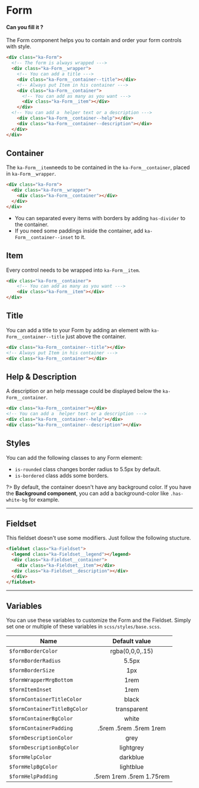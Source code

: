# Form
#### Can you fill it ?

The Form component helps you to contain and order your form controls with style.

```html
<div class="ka-Form">
  <!-- The form is always wrapped --->
  <div class="ka-Form__wrapper">
    <!-- You can add a title --->
    <div class="ka-Form__container--title"></div>
    <!-- Always put Item in his container --->
    <div class="ka-Form__container">
      <!-- You can add as many as you want --->
      <div class="ka-Form__item"></div>
    </div>
  <!-- You can add a  helper text or a description --->
    <div class="ka-Form__container--help"></div>
    <div class="ka-Form__container--description"></div>
  </div>
</div>  
```
## Container
The `ka-Form__item`needs to be contained in the `ka-Form__container`, placed in `ka-Form__wrapper`.
```html
<div class="ka-Form">
  <div class="ka-Form__wrapper">
    <div class="ka-Form__container"></div>
  </div>
</div>  
```
- You can separated every items with borders by adding `has-divider` to the container.
- If you need some paddings inside the container, add `ka-Form__container--inset` to it.

## Item
Every control needs to be wrapped into `ka-Form__item`.
```html
<div class="ka-Form__container">
    <!-- You can add as many as you want --->
    <div class="ka-Form__item"></div>
</div>
```

## Title
You can add a title to your Form by adding an element with `ka-Form__container--title` just above the container.
```html
<div class="ka-Form__container--title"></div>
<!-- Always put Item in his container --->
<div class="ka-Form__container"></div>
```

## Help & Description
A description or an help message could be displayed below the `ka-Form__container`.

```html
<div class="ka-Form__container"></div>
<!-- You can add a  helper text or a description --->
<div class="ka-Form__container--help"></div>
<div class="ka-Form__container--description"></div>
```


## Styles
You can add the following classes to any Form element:
- `is-rounded` class changes border radius to 5.5px by default.
- `is-bordered` class adds some borders.

?> By default, the container doesn't have any background color.  If you have the **Background component**, you can add a background-color like `.has-white-bg` for example.

***

## Fieldset

This fieldset doesn't use some modifiers. Just follow the following stucture.

```html
<fieldset class="ka-Fieldset">
  <legend class="ka-Fieldset__legend"></legend>
  <div class="ka-Fieldset__container">
    <div class="ka-Fieldset__item"></div>
  <div class="ka-Fieldset__description"></div>
  </div>
</fieldset>
```
***
Variables
------
You can use these variables to customize the Form and the Fieldset. Simply set one or multiple of these variables in `scss/styles/base.scss`.

| Name  | Default value |
| ------- |:-----------:|
|`$formBorderColor` | rgba(0,0,0,.15) |
|`$formBorderRadius` | 5.5px |
|`$formBorderSize` | 1px |
|`$formWrapperMrgBottom` | 1rem |
|`$formItemInset` | 1rem |
|`$formContainerTitleColor` | black |
|`$formContainerTitleBgColor` | transparent |
|`$formContainerBgColor` | white |
|`$formContainerPadding` | .5rem .5rem .5rem 1rem |
|`$formDescriptionColor` | grey |
|`$formDescriptionBgColor` | lightgrey |
|`$formHelpColor` | darkblue |
|`$formHelpBgColor` | lightblue |
|`$formHelpPadding` | .5rem 1rem .5rem 1.75rem |

